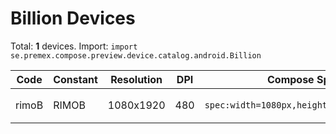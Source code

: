 # Billion Devices

Total: **1** devices. Import: `import se.premex.compose.preview.device.catalog.android.Billion`

| Code | Constant | Resolution | DPI | Compose Spec | Preview Usage |
|------|----------|------------|-----|-------------|---------------|
| rimoB | RIMOB | 1080x1920 | 480 | `spec:width=1080px,height=1920px,dpi=480` | `@Preview(device = Billion.RIMOB)` |

<!-- Generated automatically. Do not edit manually. -->
